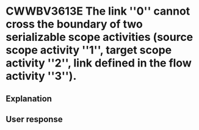 # CWWBV3613E The link ''0'' cannot cross the boundary of two serializable scope activities (source scope activity ''1'', target scope activity ''2'', link defined in the flow activity ''3'').

## Explanation

## User response
